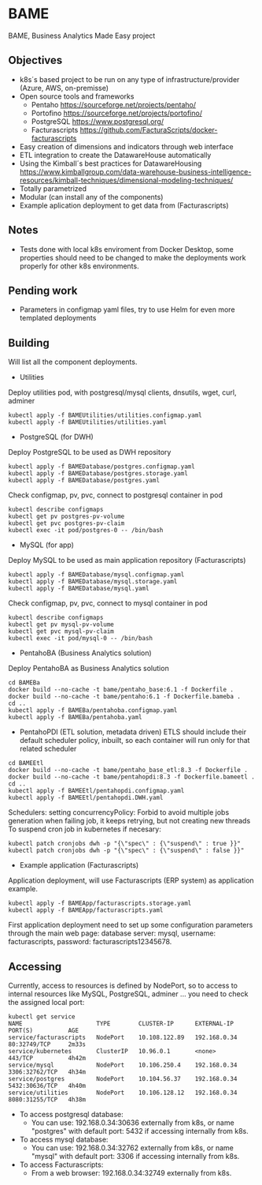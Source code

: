 # BAME
BAME, Business Analytics Made Easy project

## Objectives
* k8s´s based project to be run on any type of infrastructure/provider (Azure, AWS, on-premisse)
* Open source tools and frameworks
	* Pentaho https://sourceforge.net/projects/pentaho/
	* Portofino https://sourceforge.net/projects/portofino/
	* PostgreSQL https://www.postgresql.org/
	* Facturascripts https://github.com/FacturaScripts/docker-facturascripts
* Easy creation of dimensions and indicators through web interface
* ETL integration to create the DatawareHouse automatically
* Using the Kimball´s best practices for DatawareHousing  https://www.kimballgroup.com/data-warehouse-business-intelligence-resources/kimball-techniques/dimensional-modeling-techniques/
* Totally parametrized
* Modular (can install any of the components)
* Example aplication deployment to get data from (Facturascripts)

## Notes
* Tests done with local k8s enviroment from Docker Desktop, some properties should need to be changed to make the deployments work properly for other k8s environments.

## Pending work
* Parameters in configmap yaml files, try to use Helm for even more templated deployments

## Building
Will list all the component deployments.

* Utilities

Deploy utilities pod, with postgresql/mysql clients, dnsutils, wget, curl, adminer
```
kubectl apply -f BAMEUtilities/utilities.configmap.yaml
kubectl apply -f BAMEUtilities/utilities.yaml
```

* PostgreSQL (for DWH)

Deploy PostgreSQL to be used as DWH repository
```
kubectl apply -f BAMEDatabase/postgres.configmap.yaml
kubectl apply -f BAMEDatabase/postgres.storage.yaml
kubectl apply -f BAMEDatabase/postgres.yaml
```
Check configmap, pv, pvc, connect to postgresql container in pod
```
kubectl describe configmaps
kubectl get pv postgres-pv-volume
kubectl get pvc postgres-pv-claim
kubectl exec -it pod/postgres-0 -- /bin/bash
```

* MySQL (for app)

Deploy MySQL to be used as main application repository (Facturascripts)
```
kubectl apply -f BAMEDatabase/mysql.configmap.yaml
kubectl apply -f BAMEDatabase/mysql.storage.yaml
kubectl apply -f BAMEDatabase/mysql.yaml
```
Check configmap, pv, pvc, connect to mysql container in pod
```
kubectl describe configmaps
kubectl get pv mysql-pv-volume
kubectl get pvc mysql-pv-claim
kubectl exec -it pod/mysql-0 -- /bin/bash
```

* PentahoBA (Business Analytics solution)

Deploy PentahoBA as Business Analytics solution
```
cd BAMEBa
docker build --no-cache -t bame/pentaho_base:6.1 -f Dockerfile .
docker build --no-cache -t bame/pentaho:6.1 -f Dockerfile.bameba .
cd ..
kubectl apply -f BAMEBa/pentahoba.configmap.yaml
kubectl apply -f BAMEBa/pentahoba.yaml
```

* PentahoPDI (ETL solution, metadata driven)
ETLS should include their default scheduler policy, inbuilt, so each container will run only for that related scheduler
```
cd BAMEEtl
docker build --no-cache -t bame/pentaho_base_etl:8.3 -f Dockerfile .
docker build --no-cache -t bame/pentahopdi:8.3 -f Dockerfile.bameetl .
cd ..
kubectl apply -f BAMEEtl/pentahopdi.configmap.yaml
kubectl apply -f BAMEEtl/pentahopdi.DWH.yaml 
```

Schedulers: setting concurrencyPolicy: Forbid to avoid multiple jobs generation when failing job, it keeps retrying, but not creating new threads
To suspend cron job in kubernetes if necesary:
```
kubectl patch cronjobs dwh -p "{\"spec\" : {\"suspend\" : true }}"
kubectl patch cronjobs dwh -p "{\"spec\" : {\"suspend\" : false }}"
```

* Example application (Facturascripts)

Application deployment, will use Facturascripts (ERP system) as application example.
```
kubectl apply -f BAMEApp/facturascripts.storage.yaml
kubectl apply -f BAMEApp/facturascripts.yaml
```
First application deployment need to set up some configuration parameters through the main web page: database server: mysql, username: facturascripts, password: facturascripts12345678.


## Accessing
Currently, access to resources is defined by NodePort, so to access to internal resources like MySQL, PostgreSQL, adminer ... you need to check the assigned local port:
```
kubectl get service
NAME                     TYPE        CLUSTER-IP      EXTERNAL-IP    PORT(S)          AGE
service/facturascripts   NodePort    10.108.122.89   192.168.0.34   80:32749/TCP     2m33s
service/kubernetes       ClusterIP   10.96.0.1       <none>         443/TCP          4h42m
service/mysql            NodePort    10.106.250.4    192.168.0.34   3306:32762/TCP   4h34m
service/postgres         NodePort    10.104.56.37    192.168.0.34   5432:30636/TCP   4h40m
service/utilities        NodePort    10.106.128.12   192.168.0.34   8080:31255/TCP   4h38m
```

* To access postgresql database:
	* You can use: 192.168.0.34:30636 externally from k8s, or name "postgres" with default port: 5432 if accessing internally from k8s.
* To access mysql database:
	* You can use: 192.168.0.34:32762 externally from k8s, or name "mysql" with default port: 3306 if accessing internally from k8s.
* To access Facturascripts:
	* From a web browser: 192.168.0.34:32749 externally from k8s.




